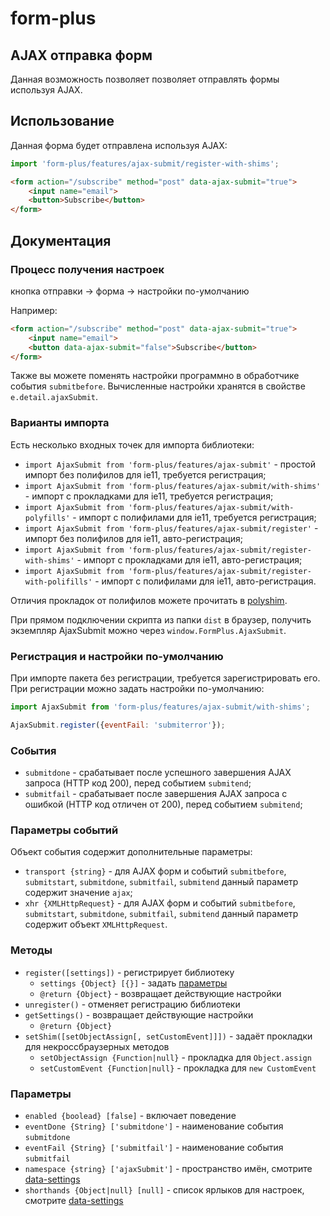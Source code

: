 # form-plus

## AJAX отправка форм

Данная возможность позволяет позволяет отправлять формы используя AJAX.

## Использование

Данная форма будет отправлена используя AJAX:

```javascript
import 'form-plus/features/ajax-submit/register-with-shims';
```

```html
<form action="/subscribe" method="post" data-ajax-submit="true">
    <input name="email">
    <button>Subscribe</button>
</form>
```

## Документация

### Процесс получения настроек

кнопка отправки -> форма -> настройки по-умолчанию

Например:

```html
<form action="/subscribe" method="post" data-ajax-submit="true">
    <input name="email">
    <button data-ajax-submit="false">Subscribe</button>
</form>
```

Также вы можете поменять настройки программно в обработчике события `submitbefore`. Вычисленные настройки хранятся в свойстве `e.detail.ajaxSubmit`.

### Варианты импорта

Есть несколько входных точек для импорта библиотеки:

- `import AjaxSubmit from 'form-plus/features/ajax-submit'` - простой импорт без полифилов для ie11, требуется регистрация;
- `import AjaxSubmit from 'form-plus/features/ajax-submit/with-shims'` - импорт с прокладками для ie11, требуется регистрация;
- `import AjaxSubmit from 'form-plus/features/ajax-submit/with-polyfills'` - импорт с полифилами для ie11, требуется регистрация;
- `import AjaxSubmit from 'form-plus/features/ajax-submit/register'` - импорт без полифилов для ie11, авто-регистрация;
- `import AjaxSubmit from 'form-plus/features/ajax-submit/register-with-shims'` - импорт с прокладками для ie11, авто-регистрация;
- `import AjaxSubmit from 'form-plus/features/ajax-submit/register-with-polifills'` - импорт с полифилами для ie11, авто-регистрация.

Отличия прокладок от полифилов можете прочитать в [polyshim](https://github.com/paulzi/polyshim/).

При прямом подключении скрипта из папки `dist` в браузер, получить экземпляр AjaxSubmit можно через `window.FormPlus.AjaxSubmit`.

### Регистрация и настройки по-умолчанию

При импорте пакета без регистрации, требуется зарегистрировать его. При регистрации можно задать настройки по-умолчанию:

```javascript
import AjaxSubmit from 'form-plus/features/ajax-submit/with-shims';

AjaxSubmit.register({eventFail: 'submiterror'});
```

### События

- `submitdone` - срабатывает после успешного завершения AJAX запроса (HTTP код 200), перед событием `submitend`;
- `submitfail` - срабатывает после завершения AJAX запроса с ошибкой (HTTP код отличен от 200), перед событием `submitend`;

### Параметры событий

Объект события содержит дополнительные параметры:

- `transport {string}` - для AJAX форм и событий `submitbefore`, `submitstart`, `submitdone`, `submitfail`, `submitend` данный параметр содержит значение `ajax`; 
- `xhr {XMLHttpRequest}` - для AJAX форм и событий `submitbefore`, `submitstart`, `submitdone`, `submitfail`, `submitend` данный параметр содержит объект `XMLHttpRequest`. 

### Методы

- `register([settings])` - регистрирует библиотеку
    - `settings {Object} [{}]` - задать [параметры](#Параметры)
    - `@return {Object}` - возвращает действующие настройки
- `unregister()` - отменяет регистрацию библиотеки
- `getSettings()` - возвращает действующие настройки
    - `@return {Object}`
- `setShim([setObjectAssign[, setCustomEvent]]])` - задаёт прокладки для некроссбраузерных методов
    - `setObjectAssign {Function|null}` - прокладка для `Object.assign`
    - `setCustomEvent {Function|null}` - прокладка для `new CustomEvent`

### Параметры

- `enabled {boolead} [false]` - включает поведение
- `eventDone {String} ['submitdone']` - наименование события `submitdone`
- `eventFail {String} ['submitfail']` - наименование события `submitfail`
- `namespace {string} ['ajaxSubmit']` - пространство имён, смотрите [data-settings](https://github.com/paulzi/data-settings/)
- `shorthands {Object|null} [null]` - список ярлыков для настроек, смотрите [data-settings](https://github.com/paulzi/data-settings/)
